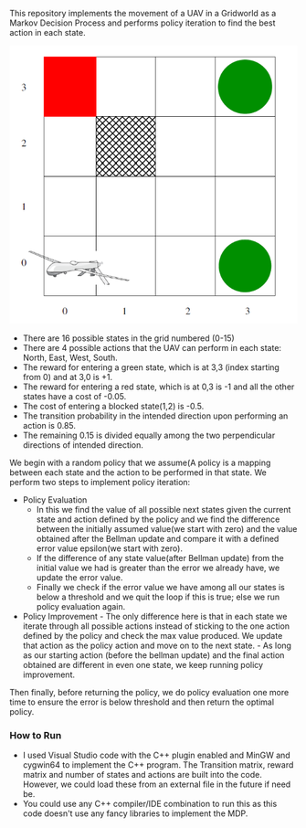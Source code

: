 This repository implements the movement of a UAV in a Gridworld as a Markov Decision Process and performs policy iteration to find the best action in each state. 

![Gridworld with UAV](https://raw.githubusercontent.com/prasuchit/Policy-Iteration-using-MDP/master/UAV-gridworld.PNG)

 * There are 16 possible states in the grid numbered (0-15)
 * There are 4 possible actions that the UAV can perform in each state: North, East, West, South.
 * The reward for entering a green state, which is at 3,3 (index starting from 0) and at 3,0 is +1.
 * The reward for entering a red state, which is at 0,3 is -1 and all the other states have a cost of -0.05.
 * The cost of entering a blocked state(1,2) is -0.5.
 * The transition probability in the intended direction upon performing an action is 0.85.
 * The remaining 0.15 is divided equally among the two perpendicular directions of intended direction.

We begin with a random policy that we assume(A policy is a mapping between each state and the action to be performed in that state. We perform two steps to implement policy iteration: 
  * Policy Evaluation
    - In this we find the value of all possible next states given the current state and action defined by the policy and we find the difference between the initially assumed value(we start with zero) and the value obtained after the Bellman update and compare it with a defined error value epsilon(we start with zero).
    - If the difference of any state value(after Bellman update) from the initial value we had is greater than the error we already have, we update the error value.
    - Finally we check if the error value we have among all our states is below a threshold and we quit the loop if this is true; else we run policy evaluation again.
   * Policy Improvement
    - The only difference here is that in each state we iterate through all possible actions instead of sticking to the one action defined by the policy and check the max value produced. We update that action as the policy action and move on to the next state.
    - As long as our starting action (before the bellman update) and the final action obtained are different in even one state, we keep running policy improvement.
    
Then finally, before returning the policy, we do policy evaluation one more time to ensure the error is below threshold and then return the optimal policy.

### How to Run ###

 * I used Visual Studio code with the C++ plugin enabled and MinGW and cygwin64 to implement the C++ program. The Transition matrix, reward matrix and number of states and actions are built into the code. However, we could load these from an external file in the future if need be.
 * You could use any C++ compiler/IDE combination to run this as this code doesn't use any fancy libraries to implement the MDP.
